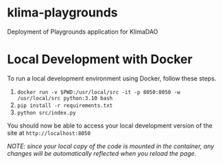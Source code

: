 # klima-playgrounds
Deployment of Playgrounds application for KlimaDAO

# Local Development with Docker

To run a local development environment using Docker, follow these steps.

1. `docker run -v $PWD:/usr/local/src -it -p 8050:8050 -w /usr/local/src python:3.10 bash`
2. `pip install -r requirements.txt`
3. `python src/index.py`

You should now be able to access your local development version of the site at
`http://localhost:8050`

_NOTE: since your local copy of the code is mounted in the container,_
_any changes will be automatically reflected when you reload the page._
